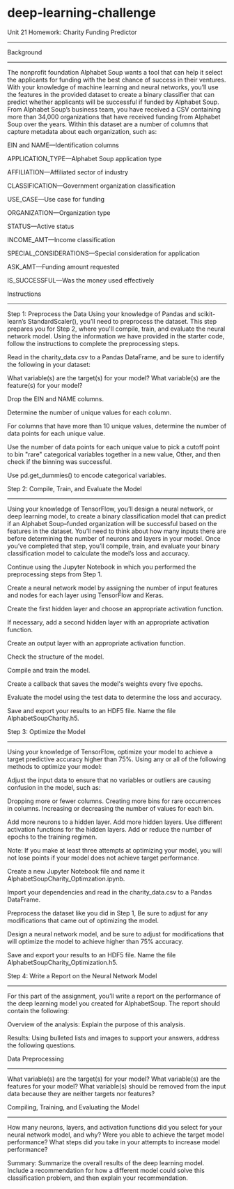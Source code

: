 # deep-learning-challenge



Unit 21 Homework: Charity Funding Predictor
___________________________________________

Background
____________________________________________
The nonprofit foundation Alphabet Soup wants a tool that can help it select the applicants for funding with the best chance of success in their ventures. With your knowledge of machine learning and neural networks, you’ll use the features in the provided dataset to create a binary classifier that can predict whether applicants will be successful if funded by Alphabet Soup.
From Alphabet Soup’s business team, you have received a CSV containing more than 34,000 organizations that have received funding from Alphabet Soup over the years. Within this dataset are a number of columns that capture metadata about each organization, such as:


EIN and NAME—Identification columns

APPLICATION_TYPE—Alphabet Soup application type

AFFILIATION—Affiliated sector of industry

CLASSIFICATION—Government organization classification

USE_CASE—Use case for funding

ORGANIZATION—Organization type

STATUS—Active status

INCOME_AMT—Income classification

SPECIAL_CONSIDERATIONS—Special consideration for application

ASK_AMT—Funding amount requested

IS_SUCCESSFUL—Was the money used effectively


Instructions
_____________________________________

Step 1: Preprocess the Data
Using your knowledge of Pandas and scikit-learn’s StandardScaler(), you’ll need to preprocess the dataset. This step prepares you for Step 2, where you'll compile, train, and evaluate the neural network model.
Using the information we have provided in the starter code, follow the instructions to complete the preprocessing steps.

Read in the charity_data.csv to a Pandas DataFrame, and be sure to identify the following in your dataset:


What variable(s) are the target(s) for your model?
What variable(s) are the feature(s) for your model?



Drop the EIN and NAME columns.


Determine the number of unique values for each column.


For columns that have more than 10 unique values, determine the number of data points for each unique value.


Use the number of data points for each unique value to pick a cutoff point to bin "rare" categorical variables together in a new value, Other, and then check if the binning was successful.


Use pd.get_dummies() to encode categorical variables.



Step 2: Compile, Train, and Evaluate the Model
_______________________________________________
Using your knowledge of TensorFlow, you’ll design a neural network, or deep learning model, to create a binary classification model that can predict if an Alphabet Soup–funded organization will be successful based on the features in the dataset. You’ll need to think about how many inputs there are before determining the number of neurons and layers in your model. Once you’ve completed that step, you’ll compile, train, and evaluate your binary classification model to calculate the model’s loss and accuracy.


Continue using the Jupyter Notebook in which you performed the preprocessing steps from Step 1.


Create a neural network model by assigning the number of input features and nodes for each layer using TensorFlow and Keras.


Create the first hidden layer and choose an appropriate activation function.


If necessary, add a second hidden layer with an appropriate activation function.


Create an output layer with an appropriate activation function.


Check the structure of the model.


Compile and train the model.


Create a callback that saves the model's weights every five epochs.


Evaluate the model using the test data to determine the loss and accuracy.


Save and export your results to an HDF5 file. Name the file AlphabetSoupCharity.h5.



Step 3: Optimize the Model
______________________________________________
Using your knowledge of TensorFlow, optimize your model to achieve a target predictive accuracy higher than 75%.
Using any or all of the following methods to optimize your model:

Adjust the input data to ensure that no variables or outliers are causing confusion in the model, such as:

Dropping more or fewer columns.
Creating more bins for rare occurrences in columns.
Increasing or decreasing the number of values for each bin.


Add more neurons to a hidden layer.
Add more hidden layers.
Use different activation functions for the hidden layers.
Add or reduce the number of epochs to the training regimen.

Note: If you make at least three attempts at optimizing your model, you will not lose points if your model does not achieve target performance.


Create a new Jupyter Notebook file and name it AlphabetSoupCharity_Optimzation.ipynb.


Import your dependencies and read in the charity_data.csv to a Pandas DataFrame.


Preprocess the dataset like you did in Step 1, Be sure to adjust for any modifications that came out of optimizing the model.


Design a neural network model, and be sure to adjust for modifications that will optimize the model to achieve higher than 75% accuracy.


Save and export your results to an HDF5 file. Name the file AlphabetSoupCharity_Optimization.h5.



Step 4: Write a Report on the Neural Network Model
_______________________________________________________________
For this part of the assignment, you’ll write a report on the performance of the deep learning model you created for AlphabetSoup.
The report should contain the following:


Overview of the analysis: Explain the purpose of this analysis.


Results: Using bulleted lists and images to support your answers, address the following questions.




Data Preprocessing
___________________________________________________

What variable(s) are the target(s) for your model?
What variable(s) are the features for your model?
What variable(s) should be removed from the input data because they are neither targets nor features?



Compiling, Training, and Evaluating the Model
___________________________________________________

How many neurons, layers, and activation functions did you select for your neural network model, and why?
Were you able to achieve the target model performance?
What steps did you take in your attempts to increase model performance?





Summary: Summarize the overall results of the deep learning model. Include a recommendation for how a different model could solve this classification problem, and then explain your recommendation.



